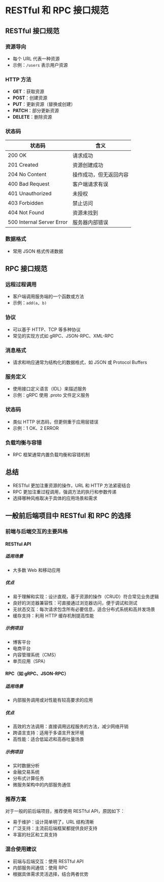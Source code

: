 # RESTful 和 RPC 接口规范

## RESTful 接口规范

### 资源导向
- 每个 URL 代表一种资源
- 示例：`/users` 表示用户资源

### HTTP 方法
- **GET**：获取资源
- **POST**：创建资源
- **PUT**：更新资源（替换或创建）
- **PATCH**：部分更新资源
- **DELETE**：删除资源

### 状态码
| 状态码 | 含义 |
|--------|------|
| 200 OK | 请求成功 |
| 201 Created | 资源创建成功 |
| 204 No Content | 操作成功，但无返回内容 |
| 400 Bad Request | 客户端请求有误 |
| 401 Unauthorized | 未授权 |
| 403 Forbidden | 禁止访问 |
| 404 Not Found | 资源未找到 |
| 500 Internal Server Error | 服务器内部错误 |

### 数据格式
- 常用 JSON 格式传递数据

## RPC 接口规范

### 远程过程调用
- 客户端调用服务端的一个函数或方法
- 示例：`add(a, b)`

### 协议
- 可以基于 HTTP、TCP 等多种协议
- 常见的实现方式如 gRPC、JSON-RPC、XML-RPC

### 消息格式
- 请求和响应通常为结构化的数据格式，如 JSON 或 Protocol Buffers

### 服务定义
- 使用接口定义语言（IDL）来描述服务
- 示例：gRPC 使用 .proto 文件定义服务

### 状态码
- 类似 HTTP 状态码，但更侧重于应用层错误
- 示例：1 OK、2 ERROR

### 负载均衡与容错
- RPC 框架通常内置负载均衡和容错机制

## 总结
- RESTful 更加注重资源的操作，URL 和 HTTP 方法紧密结合
- RPC 更加注重过程调用，强调方法的执行和参数传递
- 选择哪种风格取决于具体的应用场景和需求

## 一般前后端项目中 RESTful 和 RPC 的选择

### 前端与后端交互的主要风格

#### RESTful API
##### 适用场景
- 大多数 Web 和移动应用

##### 优点
- 易于理解和实现：设计直观，基于资源的操作（CRUD）符合常见业务逻辑
- 良好的浏览器兼容性：可直接通过浏览器访问，便于调试和测试
- 无状态交互：每次请求包含所有必要信息，适合分布式系统和高并发场景
- 缓存支持：利用 HTTP 缓存机制提高性能

##### 示例项目
- 博客平台
- 电商平台
- 内容管理系统（CMS）
- 单页应用（SPA）

#### RPC（如 gRPC、JSON-RPC）
##### 适用场景
- 内部服务调用或对性能有较高要求的应用

##### 优点
- 高效的方法调用：直接调用远程服务的方法，减少网络开销
- 跨语言支持：适用于多语言开发环境
- 高性能：适合低延迟和高吞吐量场景

##### 示例项目
- 实时数据分析
- 金融交易系统
- 分布式计算任务
- 微服务架构中的内部服务通信

### 推荐方案
对于一般的前后端项目，推荐使用 RESTful API，原因如下：
- 易于维护：设计简单明了，URL 结构清晰
- 广泛支持：主流前后端框架都提供良好支持
- 丰富的社区和工具支持

### 混合使用建议
- 前端与后端交互：使用 RESTful API
- 内部服务间通信：使用 RPC
- 根据具体需求灵活选择，结合两者优势